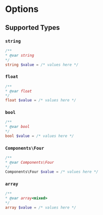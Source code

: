 # Options


## Supported Types

### `string`

```php
/**
* @var string
*/
string $value = /* values here */
```

### `float`

```php
/**
* @var float
*/
float $value = /* values here */
```

### `bool`

```php
/**
* @var bool
*/
bool $value = /* values here */
```

### `Components\Four`

```php
/**
* @var Components\Four
*/
Components\Four $value = /* values here */
```

### `array`

```php
/**
* @var array<mixed>
*/
array $value = /* values here */
```


